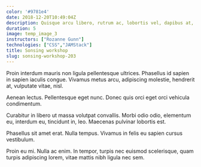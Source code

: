 ```yaml
---
color: '#9781e4'
date: 2018-12-20T10:49:04Z
description: Quisque arcu libero, rutrum ac, lobortis vel, dapibus at, diam.
duration: 5
image: temp_image_3
instructors: ["Rozanne Gunn"]
technologies: ["CSS","JAMStack"]
title: Sonsing workshop
slug: sonsing-workshop-203
---
```

Proin interdum mauris non ligula pellentesque ultrices. Phasellus id sapien in sapien iaculis congue. Vivamus metus arcu, adipiscing molestie, hendrerit at, vulputate vitae, nisl.

Aenean lectus. Pellentesque eget nunc. Donec quis orci eget orci vehicula condimentum.

Curabitur in libero ut massa volutpat convallis. Morbi odio odio, elementum eu, interdum eu, tincidunt in, leo. Maecenas pulvinar lobortis est.

Phasellus sit amet erat. Nulla tempus. Vivamus in felis eu sapien cursus vestibulum.

Proin eu mi. Nulla ac enim. In tempor, turpis nec euismod scelerisque, quam turpis adipiscing lorem, vitae mattis nibh ligula nec sem.
